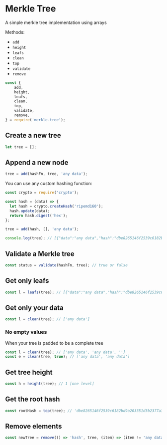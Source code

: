 # Merkle Tree

A simple merkle tree implementation using arrays

Methods:

 * `add`
 * `height`
 * `leafs`
 * `clean`
 * `top`
 * `validate`
 * `remove`

```js
const {
    add,
    height,
    leafs,
    clean,
    top,
    validate,
    remove,
} = require('merkle-tree');
```


## Create a new tree

```js
let tree = [];
```

## Append a new node

```js
tree = add(hashFn, tree, 'any data');
```

You can use any custom hashing function:

```js
const crypto = require('crypto');

const hash = (data) => {
  let hash = crypto.createHash('ripemd160');
  hash.update(data);
  return hash.digest('hex');
};

tree = add(hash, [], 'any data');

console.log(tree); // [{"data":"any data","hash":"dbe8265146f2539c6182bd9a203351d3b2377a3f"}]
```

## Validate a Merkle tree

```js
const status = validate(hashFn, tree); // true or false
```

## Get only leafs

```js
const l = leafs(tree); // [{"data":"any data","hash":"dbe8265146f2539c6182bd9a203351d3b2377a3f"}]
```

## Get only your data

```js
const l = clean(tree); // ['any data']
```

### No empty values

When your tree is padded to be a complete tree

```js
const l = clean(tree); // ['any data', 'any data', '']
const e = clean(tree, true); // ['any data', 'any data']
```

## Get tree height

```js
const h = height(tree); // 1 [one level]
```

## Get the root hash

```js
const rootHash = top(tree); // 'dbe8265146f2539c6182bd9a203351d3b2377a3f'
```

## Remove elements

```js
const newTree = remove(() => 'hash', tree, (item) => (item != 'any data custom') ? true : false);
```

